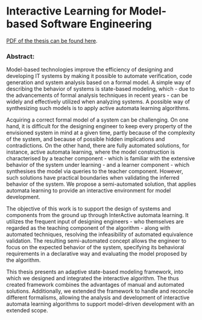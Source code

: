 Interactive Learning for Model-based Software Engineering
=====================
[PDF of the thesis can be found here](pdf/thesis.pdf).


<h3>Abstract:</h3>

Model-based technologies improve the efficiency of designing and developing IT systems by making it possible to automate verification, code generation and system analysis based on a formal model. A simple way of describing the behavior of systems is state-based modeling, which - due to the advancements of formal analysis techniques in recent years - can be widely and effectively utilized when analyzing systems. A possible way of synthesizing such models is to apply active automata learning algorithms.

Acquiring a correct formal model of a system can be challenging. On one hand, it is difficult for the designing engineer to keep every property of the envisioned system in mind at a given time, partly because of the complexity of the system, and because of possible hidden implications and contradictions. On the other hand, there are fully automated solutions, for instance, active automata learning, where the model construction is characterised by a teacher component - which is familiar with the extensive behavior of the system under learning - and a learner component - which synthesises the model via queries to the teacher component. However, such solutions have practical boundaries when validating the inferred behavior of the system. We propose a semi-automated solution, that applies automata learning to provide an interactive environment for model development.

The objective of this work is to support the design of systems and components from the ground up through InterActive automata learning. It utilizes the frequent input of designing engineers - who themselves are regarded as the teaching component of the algorithm - along with automated techniques, resolving the infeasibility of automated equivalence validation. The resulting semi-automated concept allows the engineer to focus on the expected behavior of the system, specifying its behavioral requirements in a declarative way and evaluating the model proposed by the algorithm.

This thesis presents an adaptive state-based modeling framework, into which we designed and integrated the interactive algorithm. The thus created framework combines the advantages of manual and automated solutions. Additionally, we extended the framework to handle and reconcile different formalisms, allowing the analysis and development of interactive automata learning algorithms to support model-driven development with an extended scope. 
